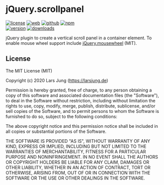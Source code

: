 # jQuery.scrollpanel

[![license][license-img]][github] [![web][web-img]][web] [![github][github-img]][github] [![npm][npm-img]][npm]  
[![version][npm-v-img]][npm] [![downloads][npm-dm-img]][npm]

jQuery plugin to create a vertical scroll panel in a container element.
To enable mouse wheel support include [jQuery.mousewheel][mousewheel] (MIT).


## License
The MIT License (MIT)

Copyright (c) 2020 Lars Jung (https://larsjung.de)

Permission is hereby granted, free of charge, to any person obtaining a copy
of this software and associated documentation files (the "Software"), to deal
in the Software without restriction, including without limitation the rights
to use, copy, modify, merge, publish, distribute, sublicense, and/or sell
copies of the Software, and to permit persons to whom the Software is
furnished to do so, subject to the following conditions:

The above copyright notice and this permission notice shall be included in
all copies or substantial portions of the Software.

THE SOFTWARE IS PROVIDED "AS IS", WITHOUT WARRANTY OF ANY KIND, EXPRESS OR
IMPLIED, INCLUDING BUT NOT LIMITED TO THE WARRANTIES OF MERCHANTABILITY,
FITNESS FOR A PARTICULAR PURPOSE AND NONINFRINGEMENT. IN NO EVENT SHALL THE
AUTHORS OR COPYRIGHT HOLDERS BE LIABLE FOR ANY CLAIM, DAMAGES OR OTHER
LIABILITY, WHETHER IN AN ACTION OF CONTRACT, TORT OR OTHERWISE, ARISING FROM,
OUT OF OR IN CONNECTION WITH THE SOFTWARE OR THE USE OR OTHER DEALINGS IN
THE SOFTWARE.


[web]: https://larsjung.de/jquery-scrollpanel/
[github]: https://github.com/lrsjng/jquery-scrollpanel
[npm]: https://www.npmjs.org/package/jquery-scrollpanel

[license-img]: https://img.shields.io/badge/license-MIT-a0a060.svg?style=flat-square
[web-img]: https://img.shields.io/badge/web-larsjung.de/scrollpanel-a0a060.svg?style=flat-square
[github-img]: https://img.shields.io/badge/github-lrsjng/jquery--scrollpanel-a0a060.svg?style=flat-square
[npm-img]: https://img.shields.io/badge/npm-jquery--scrollpanel-a0a060.svg?style=flat-square

[npm-v-img]: https://img.shields.io/npm/v/jquery-scrollpanel.svg?style=flat-square
[npm-dm-img]: https://img.shields.io/npm/dm/jquery-scrollpanel.svg?style=flat-square

[mousewheel]: https://github.com/jquery/jquery-mousewheel
